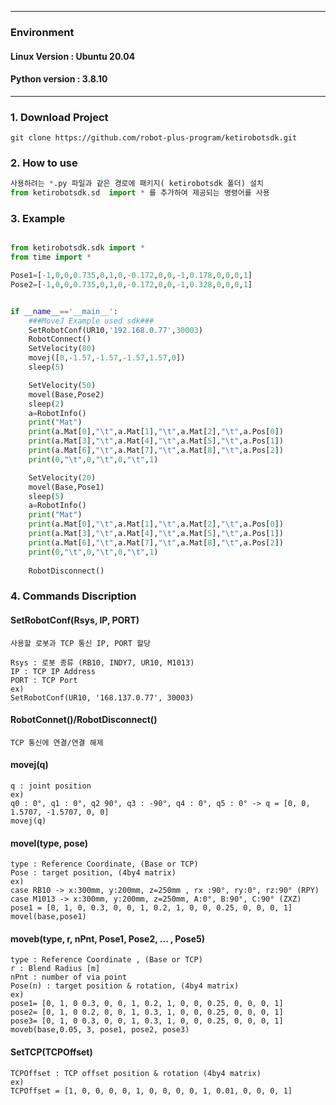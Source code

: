 ***

### Environment

#### Linux Version : Ubuntu 20.04
#### Python version : 3.8.10

***

### 1. Download Project
~~~
git clone https://github.com/robot-plus-program/ketirobotsdk.git
~~~

### 2. How to use
``` python
사용하려는 *.py 파일과 같은 경로에 패키지( ketirobotsdk 폴더) 설치
from ketirobotsdk.sd  import * 를 추가하여 제공되는 명령어를 사용
```

### 3. Example
``` python

from ketirobotsdk.sdk import *
from time import *

Pose1=[-1,0,0,0.735,0,1,0,-0.172,0,0,-1,0.178,0,0,0,1]
Pose2=[-1,0,0,0.735,0,1,0,-0.172,0,0,-1,0.328,0,0,0,1]


if __name__=='__main__':
    ###MoveJ Example used sdk###
    SetRobotConf(UR10,'192.168.0.77',30003)
    RobotConnect()
    SetVelocity(80)
    movej([0,-1.57,-1.57,-1.57,1.57,0])
    sleep(5)

    SetVelocity(50)
    movel(Base,Pose2)
    sleep(2)
    a=RobotInfo()
    print("Mat")
    print(a.Mat[0],"\t",a.Mat[1],"\t",a.Mat[2],"\t",a.Pos[0])
    print(a.Mat[3],"\t",a.Mat[4],"\t",a.Mat[5],"\t",a.Pos[1])
    print(a.Mat[6],"\t",a.Mat[7],"\t",a.Mat[8],"\t",a.Pos[2])
    print(0,"\t",0,"\t",0,"\t",1)

    SetVelocity(20)
    movel(Base,Pose1)
    sleep(5)
    a=RobotInfo()
    print("Mat")
    print(a.Mat[0],"\t",a.Mat[1],"\t",a.Mat[2],"\t",a.Pos[0])
    print(a.Mat[3],"\t",a.Mat[4],"\t",a.Mat[5],"\t",a.Pos[1])
    print(a.Mat[6],"\t",a.Mat[7],"\t",a.Mat[8],"\t",a.Pos[2])
    print(0,"\t",0,"\t",0,"\t",1)
        
    RobotDisconnect()
```

### 4. Commands Discription

#### SetRobotConf(Rsys, IP, PORT)
```
사용할 로봇과 TCP 통신 IP, PORT 할당

Rsys : 로봇 종류 (RB10, INDY7, UR10, M1013)
IP : TCP IP Address
PORT : TCP Port
ex) 
SetRobotConf(UR10, '168.137.0.77', 30003)
```

#### RobotConnet()/RobotDisconnect()
```
TCP 통신에 연결/연결 해제
```

#### movej(q)
```
q : joint position
ex)  
q0 : 0°, q1 : 0°, q2 90°, q3 : -90°, q4 : 0°, q5 : 0° -> q = [0, 0, 1.5707, -1.5707, 0, 0]
movej(q)
```

#### movel(type, pose)
```
type : Reference Coordinate, (Base or TCP)
Pose : target position, (4by4 matrix)
ex) 
case RB10 -> x:300mm, y:200mm, z=250mm , rx :90°, ry:0°, rz:90° (RPY)
case M1013 -> x:300mm, y:200mm, z=250mm, A:0°, B:90°, C:90° (ZXZ)
pose1 = [0, 1, 0, 0.3, 0, 0, 1, 0.2, 1, 0, 0, 0.25, 0, 0, 0, 1]
movel(base,pose1)
```

#### moveb(type, r, nPnt, Pose1, Pose2, ... , Pose5)
```
type : Reference Coordinate , (Base or TCP)
r : Blend Radius [m]
nPnt : number of via point
Pose(n) : target position & rotation, (4by4 matrix)
ex)
pose1= [0, 1, 0 0.3, 0, 0, 1, 0.2, 1, 0, 0, 0.25, 0, 0, 0, 1]
pose2= [0, 1, 0 0.2, 0, 0, 1, 0.3, 1, 0, 0, 0.25, 0, 0, 0, 1]
pose3= [0, 1, 0 0.3, 0, 0, 1, 0.3, 1, 0, 0, 0.25, 0, 0, 0, 1]
moveb(base,0.05, 3, pose1, pose2, pose3)
```

#### SetTCP(TCPOffset)
```
TCPOffset : TCP offset position & rotation (4by4 matrix)
ex)
TCPOffset = [1, 0, 0, 0, 0, 1, 0, 0, 0, 0, 1, 0.01, 0, 0, 0, 1]
```

